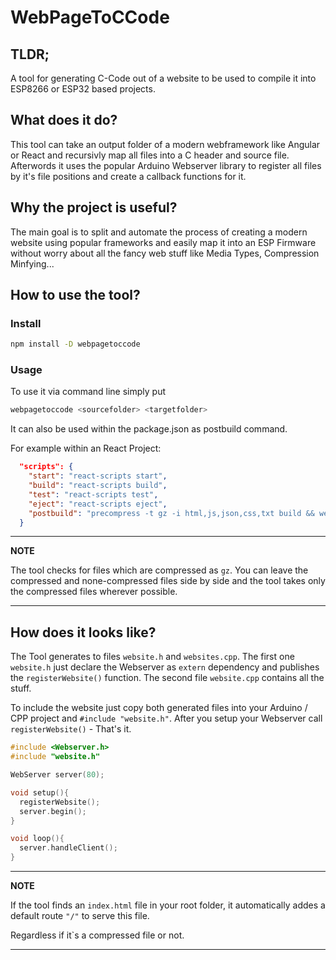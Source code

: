 # WebPageToCCode

## TLDR;
A tool for generating C-Code out of a website to be used to compile it into ESP8266 or ESP32 based projects.

## What does it do?

This tool can take an output folder of a modern webframework like Angular or React and recursivly map all files into a C header and source file.
Afterwords it uses the popular Arduino Webserver library to register all files by it's file positions and create a callback functions for it.

## Why the project is useful?

The main goal is to split and automate the process of creating a modern website using popular frameworks and easily map it into an ESP Firmware without worry about all the fancy web stuff like Media Types, Compression Minfying...

## How to use the tool?

### Install

```bash
npm install -D webpagetoccode
```

### Usage 
To use it via command line simply put 

```bash
webpagetoccode <sourcefolder> <targetfolder> 
```

It can also be used within the package.json as postbuild command.

For example within an React Project:

```json
  "scripts": {
    "start": "react-scripts start",
    "build": "react-scripts build",
    "test": "react-scripts test",
    "eject": "react-scripts eject",
    "postbuild": "precompress -t gz -i html,js,json,css,txt build && webpagetoccode build ../target"
  }
```

---
**NOTE**

The tool checks for files which are compressed as `gz`. You can leave the compressed and none-compressed files side by side and the tool takes only the compressed files wherever possible.

---

## How does it looks like?

The Tool generates to files `website.h` and `websites.cpp`. 
The first one `website.h` just declare the Webserver as `extern` dependency and publishes the `registerWebsite()` function.
The second file `website.cpp` contains all the stuff.

To include the website just copy both generated files into your Arduino / CPP project and `#include "website.h"`.
After you setup your Webserver call `registerWebsite()` - That's it.

```cpp
#include <Webserver.h>
#include "website.h"

WebServer server(80);

void setup(){
  registerWebsite();
  server.begin();
}

void loop(){
  server.handleClient();
}
```

---
**NOTE**

If the tool finds an `index.html` file in your root folder, it automatically addes a default route `"/"` to serve this file. 

Regardless if it`s a compressed file or not.

---
